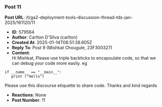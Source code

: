 ### Post 11
**Post URL**: /t/ga2-deployment-tools-discussion-thread-tds-jan-2025/161120/11
- **ID**: 579564
- **Author**: Carlton D'Silva (carlton)
- **Created At**: 2025-01-14T08:51:38.605Z
- **Reply To**: Post 9 (Mishkat Chougule, 23F300327)
- **Content**:  
  Hi Mishkat,
Please use  triple backticks to encapsulate code, so that we can debug your code more easily.
eg
<pre><code class="lang-auto">if __name__ == "__main__":
   print ("Hello")
</code></pre>
Please use this discourse etiquette to share code.
Thanks and kind regards
- **Reactions**: None
- **Post Number**: 11

